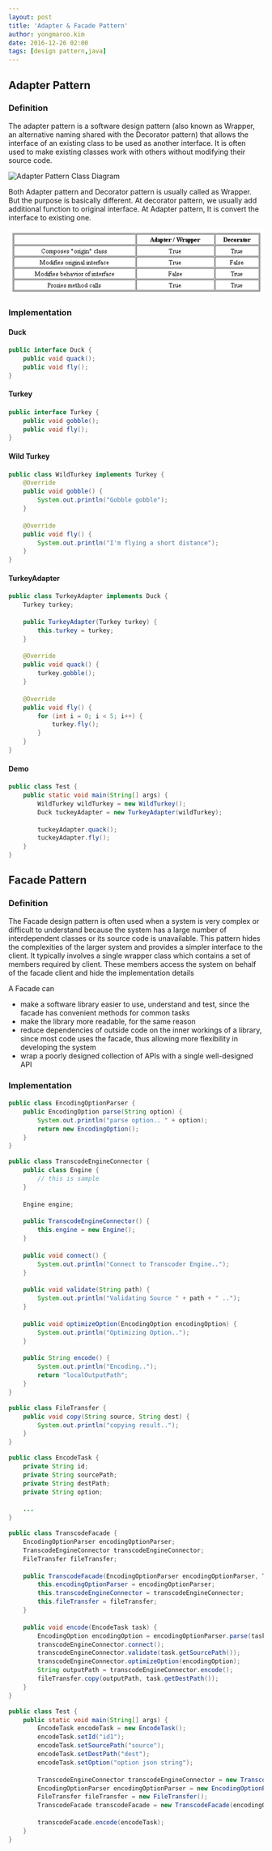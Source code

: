 ```yaml
---
layout: post
title: 'Adapter & Facade Pattern'
author: yongmaroo.kim
date: 2016-12-26 02:00
tags: [design pattern,java]
---
```


## Adapter Pattern

### Definition

The adapter pattern is a software design pattern (also known as Wrapper, an alternative naming shared with the Decorator pattern) that allows the interface of an existing class to be used as another interface. It is often used to make existing classes work with others without modifying their source code.

![Adapter Pattern Class Diagram](/files/design-pattern/adapter-pattern/adapter-pattern.png)

Both Adapter pattern and Decorator pattern is usually called as Wrapper. But the purpose is basically different. At decorator pattern, we usually add additional function to original interface. At Adapter pattern, It is convert the interface to existing one.

![Adapter vs Decorator](/files/design-pattern/adapter-pattern/adapter_vs_decorator.png)


### Implementation

#### Duck

```java
public interface Duck {
	public void quack();
	public void fly();
}
```

#### Turkey

```java
public interface Turkey {
	public void gobble();
	public void fly();
}
```

#### Wild Turkey

```java
public class WildTurkey implements Turkey {
	@Override
	public void gobble() {
		System.out.println("Gobble gobble");
	}

	@Override
	public void fly() {
		System.out.println("I'm flying a short distance");
	}
}
```

#### TurkeyAdapter

```java
public class TurkeyAdapter implements Duck {
	Turkey turkey;

	public TurkeyAdapter(Turkey turkey) {
		this.turkey = turkey;
	}

	@Override
	public void quack() {
		turkey.gobble();
	}

	@Override
	public void fly() {
		for (int i = 0; i < 5; i++) {
			turkey.fly();
		}
	}
}
```

#### Demo

```java
public class Test {
	public static void main(String[] args) {
		WildTurkey wildTurkey = new WildTurkey();
		Duck tuckeyAdapter = new TurkeyAdapter(wildTurkey);

		tuckeyAdapter.quack();
		tuckeyAdapter.fly();
	}
}
```


## Facade Pattern

### Definition

The Facade design pattern is often used when a system is very complex or difficult to understand because the system has a large number of interdependent classes or its source code is unavailable. This pattern hides the complexities of the larger system and provides a simpler interface to the client. It typically involves a single wrapper class which contains a set of members required by client. These members access the system on behalf of the facade client and hide the implementation details

A Facade can

- make a software library easier to use, understand and test, since the facade has convenient methods for common tasks
- make the library more readable, for the same reason
- reduce dependencies of outside code on the inner workings of a library, since most code uses the facade, thus allowing more flexibility in developing the system
- wrap a poorly designed collection of APIs with a single well-designed API

### Implementation

```java
public class EncodingOptionParser {
	public EncodingOption parse(String option) {
		System.out.println("parse option.. " + option);
		return new EncodingOption();
	}
}
```

```java
public class TranscodeEngineConnector {
	public class Engine {
		// this is sample
	}

	Engine engine;

	public TranscodeEngineConnector() {
		this.engine = new Engine();
	}

	public void connect() {
		System.out.println("Connect to Transcoder Engine..");
	}

	public void validate(String path) {
		System.out.println("Validating Source " + path + " ..");
	}

	public void optimizeOption(EncodingOption encodingOption) {
		System.out.println("Optimizing Option..");
	}

	public String encode() {
		System.out.println("Encoding..");
		return "localOutputPath";
	}
}
```

```java
public class FileTransfer {
	public void copy(String source, String dest) {
		System.out.println("copying result..");
	}
}
```

```java
public class EncodeTask {
	private String id;
	private String sourcePath;
	private String destPath;
	private String option;
	
	...
}
```

```java
public class TranscodeFacade {
	EncodingOptionParser encodingOptionParser;
	TranscodeEngineConnector transcodeEngineConnector;
	FileTransfer fileTransfer;

	public TranscodeFacade(EncodingOptionParser encodingOptionParser, TranscodeEngineConnector transcodeEngineConnector, FileTransfer fileTransfer) {
		this.encodingOptionParser = encodingOptionParser;
		this.transcodeEngineConnector = transcodeEngineConnector;
		this.fileTransfer = fileTransfer;
	}

	public void encode(EncodeTask task) {
		EncodingOption encodingOption = encodingOptionParser.parse(task.getOption());
		transcodeEngineConnector.connect();
		transcodeEngineConnector.validate(task.getSourcePath());
		transcodeEngineConnector.optimizeOption(encodingOption);
		String outputPath = transcodeEngineConnector.encode();
		fileTransfer.copy(outputPath, task.getDestPath());
	}
}
```

```java
public class Test {
	public static void main(String[] args) {
		EncodeTask encodeTask = new EncodeTask();
		encodeTask.setId("id1");
		encodeTask.setSourcePath("source");
		encodeTask.setDestPath("dest");
		encodeTask.setOption("option json string");

		TranscodeEngineConnector transcodeEngineConnector = new TranscodeEngineConnector();
		EncodingOptionParser encodingOptionParser = new EncodingOptionParser();
		FileTransfer fileTransfer = new FileTransfer();
		TranscodeFacade transcodeFacade = new TranscodeFacade(encodingOptionParser, transcodeEngineConnector, fileTransfer);

		transcodeFacade.encode(encodeTask);
	}
}
```